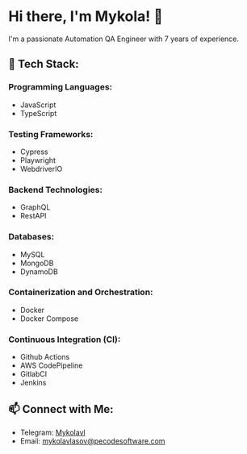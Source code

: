 # Hi there, I'm Mykola! 👋

I'm a passionate Automation QA Engineer with 7 years of experience.

## 🔧 Tech Stack:

### Programming Languages:
- JavaScript
- TypeScript

### Testing Frameworks:
- Cypress
- Playwright
- WebdriverIO

### Backend Technologies:
- GraphQL
- RestAPI

### Databases:
- MySQL
- MongoDB
- DynamoDB

### Containerization and Orchestration:
- Docker
- Docker Compose

### Continuous Integration (CI):
- Github Actions
- AWS CodePipeline
- GitlabCI
- Jenkins

## 📫 Connect with Me:

- Telegram: [Mykolavl](https://t.me/mykolavl)
- Email: [mykolavlasov@pecodesoftware.com](mailto:mykolavlasov@pecodesoftware.com)
